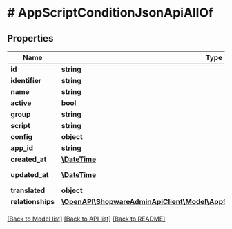 # # AppScriptConditionJsonApiAllOf

## Properties

Name | Type | Description | Notes
------------ | ------------- | ------------- | -------------
**id** | **string** |  | [optional]
**identifier** | **string** |  |
**name** | **string** |  |
**active** | **bool** |  |
**group** | **string** |  | [optional]
**script** | **string** |  | [optional]
**config** | **object** |  | [optional]
**app_id** | **string** |  |
**created_at** | [**\DateTime**](\DateTime.md) |  | [readonly]
**updated_at** | [**\DateTime**](\DateTime.md) |  | [optional] [readonly]
**translated** | **object** |  | [optional]
**relationships** | [**\OpenAPI\ShopwareAdminApiClient\Model\AppScriptConditionJsonApiAllOfRelationships**](AppScriptConditionJsonApiAllOfRelationships.md) |  | [optional]

[[Back to Model list]](../../README.md#models) [[Back to API list]](../../README.md#endpoints) [[Back to README]](../../README.md)
